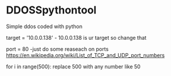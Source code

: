 # DDOSSpythontool
Simple ddos coded with python




target = '10.0.0.138'    - 10.0.0.138 is ur target so change that

port = 80   -just do some reaseach on ports
https://en.wikipedia.org/wiki/List_of_TCP_and_UDP_port_numbers

for i in range(500):     replace 500 with any number like 50

